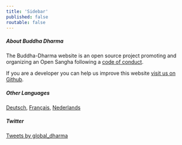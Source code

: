 ```yaml
---
title: 'Sidebar'
published: false
routable: false
---
```


##### About Buddha Dharma

The Buddha-Dharma website is an open source project promoting and organizing an Open Sangha following a [code of conduct](/code).

If you are a developer you can help us improve this website [visit us on Github](https://github.com/buddha-dharma).

##### Other Languages

<a href="/de">Deutsch</a>, <a href="/fr">Français</a>, <a href="/nl">Nederlands</a>

##### Twitter

<a class="twitter-timeline" data-width="500" data-height="600" data-theme="light" href="https://twitter.com/global_dharma?ref_src=twsrc%5Etfw">Tweets by global_dharma</a> <script async src="//platform.twitter.com/widgets.js" charset="utf-8"></script>
